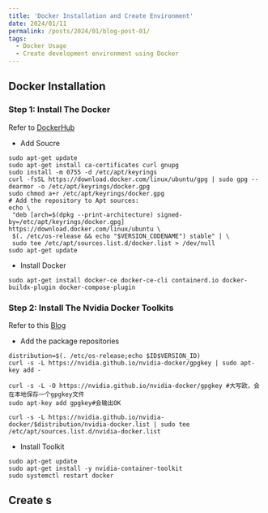 ```yaml
---
title: 'Docker Installation and Create Environment'
date: 2024/01/11
permalink: /posts/2024/01/blog-post-01/
tags:
  - Docker Usage
  - Create development environment using Docker
---
```


## Docker Installation
### Step 1: Install The Docker
 Refer to [DockerHub](https://docs.docker.com/engine/install/ubuntu/)

 * Add Soucre  

 ```
sudo apt-get update
sudo apt-get install ca-certificates curl gnupg
sudo install -m 0755 -d /etc/apt/keyrings
curl -fsSL https://download.docker.com/linux/ubuntu/gpg | sudo gpg --dearmor -o /etc/apt/keyrings/docker.gpg
sudo chmod a+r /etc/apt/keyrings/docker.gpg
# Add the repository to Apt sources:
echo \
  "deb [arch=$(dpkg --print-architecture) signed-by=/etc/apt/keyrings/docker.gpg] https://download.docker.com/linux/ubuntu \
  $(. /etc/os-release && echo "$VERSION_CODENAME") stable" | \
  sudo tee /etc/apt/sources.list.d/docker.list > /dev/null
sudo apt-get update
 ```

 * Install Docker 
 
 ```
 sudo apt-get install docker-ce docker-ce-cli containerd.io docker-buildx-plugin docker-compose-plugin
 ```

### Step 2: Install The Nvidia Docker Toolkits
Refer to this [Blog](https://blog.csdn.net/u011119817/article/details/110386179)

* Add the package repositories  

```
distribution=$(. /etc/os-release;echo $ID$VERSION_ID)
curl -s -L https://nvidia.github.io/nvidia-docker/gpgkey | sudo apt-key add -

curl -s -L -O https://nvidia.github.io/nvidia-docker/gpgkey #大写欧，会在本地保存一个gpgkey文件
sudo apt-key add gpgkey#会输出OK

curl -s -L https://nvidia.github.io/nvidia-docker/$distribution/nvidia-docker.list | sudo tee /etc/apt/sources.list.d/nvidia-docker.list

``` 

* Install Toolkit

```
sudo apt-get update 
sudo apt-get install -y nvidia-container-toolkit
sudo systemctl restart docker
```


## Create s